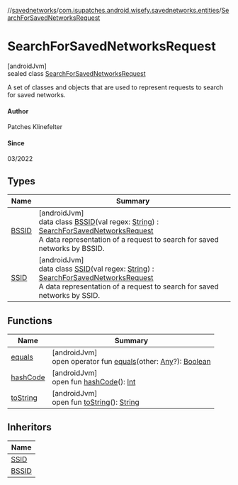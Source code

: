 //[savednetworks](../../../index.md)/[com.isupatches.android.wisefy.savednetworks.entities](../index.md)/[SearchForSavedNetworksRequest](index.md)

# SearchForSavedNetworksRequest

[androidJvm]\
sealed class [SearchForSavedNetworksRequest](index.md)

A set of classes and objects that are used to represent requests to search for saved networks.

#### Author

Patches Klinefelter

#### Since

03/2022

## Types

| Name | Summary |
|---|---|
| [BSSID](-b-s-s-i-d/index.md) | [androidJvm]<br>data class [BSSID](-b-s-s-i-d/index.md)(val regex: [String](https://kotlinlang.org/api/latest/jvm/stdlib/kotlin/-string/index.html)) : [SearchForSavedNetworksRequest](index.md)<br>A data representation of a request to search for saved networks by BSSID. |
| [SSID](-s-s-i-d/index.md) | [androidJvm]<br>data class [SSID](-s-s-i-d/index.md)(val regex: [String](https://kotlinlang.org/api/latest/jvm/stdlib/kotlin/-string/index.html)) : [SearchForSavedNetworksRequest](index.md)<br>A data representation of a request to search for saved networks by SSID. |

## Functions

| Name | Summary |
|---|---|
| [equals](../-search-for-saved-networks-result/-saved-networks/index.md#585090901%2FFunctions%2F656463362) | [androidJvm]<br>open operator fun [equals](../-search-for-saved-networks-result/-saved-networks/index.md#585090901%2FFunctions%2F656463362)(other: [Any](https://kotlinlang.org/api/latest/jvm/stdlib/kotlin/-any/index.html)?): [Boolean](https://kotlinlang.org/api/latest/jvm/stdlib/kotlin/-boolean/index.html) |
| [hashCode](../-search-for-saved-networks-result/-saved-networks/index.md#1794629105%2FFunctions%2F656463362) | [androidJvm]<br>open fun [hashCode](../-search-for-saved-networks-result/-saved-networks/index.md#1794629105%2FFunctions%2F656463362)(): [Int](https://kotlinlang.org/api/latest/jvm/stdlib/kotlin/-int/index.html) |
| [toString](../-search-for-saved-networks-result/-saved-networks/index.md#1616463040%2FFunctions%2F656463362) | [androidJvm]<br>open fun [toString](../-search-for-saved-networks-result/-saved-networks/index.md#1616463040%2FFunctions%2F656463362)(): [String](https://kotlinlang.org/api/latest/jvm/stdlib/kotlin/-string/index.html) |

## Inheritors

| Name |
|---|
| [SSID](-s-s-i-d/index.md) |
| [BSSID](-b-s-s-i-d/index.md) |
